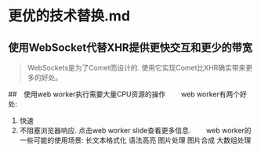 

# 更优的技术替换.md

## 使用WebSocket代替XHR提供更快交互和更少的带宽
> WebSockets是为了Comet而设计的. 使用它实现Comet比XHR确实带来更多的好处。

##　使用web worker执行需要大量CPU资源的操作
　　web worker有两个好处: 
1. 快速 
2. 不阻塞浏览器响应. 点击web worker slide查看更多信息.
　　web worker的一些可能的使用场景:
		长文本格式化
		语法高亮
		图片处理
		图片合成
		大数组处理